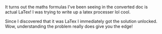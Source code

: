 It turns out the maths formulas I've been seeing in the converted
doc is actual LaTex! I was trying to write up a latex processer lol cool.

Since I discovered that it was LaTex I immediately got the solution unlocked.
Wow, understanding the problem really does give you the edge!
